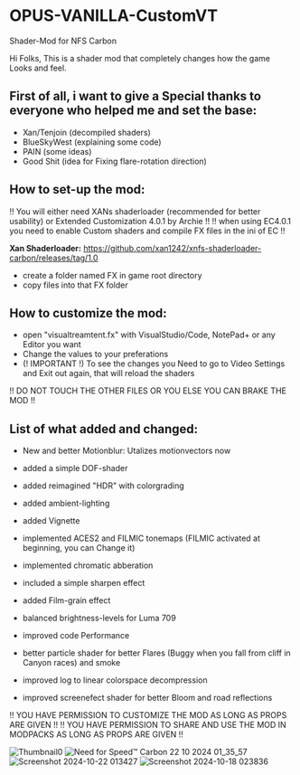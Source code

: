 # OPUS-VANILLA-CustomVT
Shader-Mod for NFS Carbon

Hi Folks,
This is a shader mod that completely changes how the game Looks and feel.

**First of all, i want to give a Special thanks to everyone who helped me and set the base:**
-----------------------------------------------------------------------------------------------
- Xan/Tenjoin (decompiled shaders)
- BlueSkyWest (explaining some code)
- PAIN (some ideas)
- Good Shit (idea for Fixing flare-rotation direction)

**How to set-up the mod:**
-----------------------------------------------------------------------------------------------
!! You will either need XANs shaderloader (recommended for better usability) or Extended Customization 4.0.1 by Archie !!
!! when using EC4.0.1 you need to enable Custom shaders and compile FX files in the ini of EC !!

**Xan Shaderloader:** https://github.com/xan1242/xnfs-shaderloader-carbon/releases/tag/1.0

- create a folder named FX in game root directory
- copy files into that FX folder

**How to customize the mod:**
-----------------------------------------------------------------------------------------------
- open "visualtreamtent.fx" with VisualStudio/Code, NotePad+ or any Editor you want
- Change the values to your preferations
- (! IMPORTANT !) To see the changes you Need to go to Video Settings and Exit out again, that will reload the shaders

 !! DO NOT TOUCH THE OTHER FILES OR YOU ELSE YOU CAN BRAKE THE MOD !!

**List of what added and changed:**
-----------------------------------------------------------------------------------------------
- New and better Motionblur: Utalizes motionvectors now
- added a simple DOF-shader
- added reimagined "HDR" with colorgrading
- added ambient-lighting
- added Vignette
- implemented ACES2 and FILMIC tonemaps (FILMIC activated at beginning, you can Change it)
- implemented chromatic abberation
- included a simple sharpen effect
- added Film-grain effect

- balanced brightness-levels for Luma 709
- improved code Performance
- better particle shader for better Flares (Buggy when you fall from cliff in Canyon races) and smoke
- improved log to linear colorspace decompression
- improved screenefect shader for better Bloom and road reflections

!! YOU HAVE PERMISSION TO CUSTOMIZE THE MOD AS LONG AS PROPS ARE GIVEN !!
!! YOU HAVE PERMISSION TO SHARE AND USE THE MOD IN MODPACKS AS LONG AS PROPS ARE GIVEN !!



![Thumbnail0](https://github.com/user-attachments/assets/10bcbe2b-0cb7-434f-bb9f-a340a67d6bd5)
![Need for Speed™ Carbon 22 10 2024 01_35_57](https://github.com/user-attachments/assets/674f60a2-7aa9-479b-8503-dd7797587671)
![Screenshot 2024-10-22 013427](https://github.com/user-attachments/assets/910a8d9d-4e6b-4635-b322-08b1d677e1de)
![Screenshot 2024-10-18 023836](https://github.com/user-attachments/assets/935f75f6-26cb-4455-82d8-c116ee0a2666)


